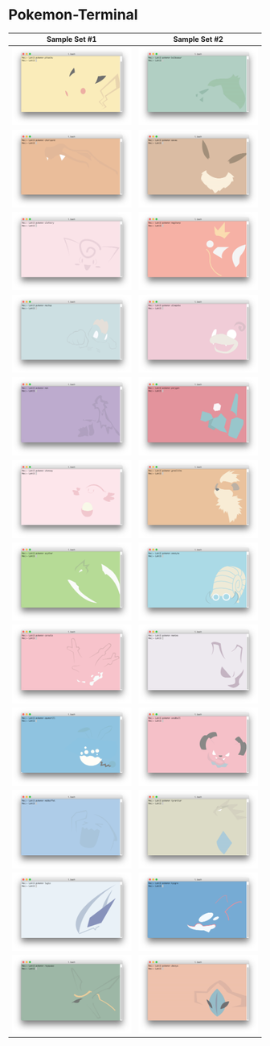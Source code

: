 # Pokemon-Terminal

Sample Set #1                    |  Sample Set #2
:-------------------------------:|:-------------------------------:
![alt-tag](Samples/pikachu.png)  |  ![alt-tag](Samples/bulbasaur.png)
![alt-tag](Samples/charizard.png)  |  ![alt-tag](Samples/eevee.png)
![alt-tag](Samples/clefairy.png)  |  ![alt-tag](Samples/magikarp.png)
![alt-tag](Samples/machop.png)  |  ![alt-tag](Samples/slowpoke.png)
![alt-tag](Samples/muk.png)  |  ![alt-tag](Samples/porygon.png)
![alt-tag](Samples/chansey.png)  |  ![alt-tag](Samples/growlithe.png)
![alt-tag](Samples/scyther.png)  |  ![alt-tag](Samples/omanyte.png)
![alt-tag](Samples/corsola.png)  |  ![alt-tag](Samples/mewtwo.png)
![alt-tag](Samples/azumarill.png)  |  ![alt-tag](Samples/snubbull.png)
![alt-tag](Samples/wobbuffet.png)  |  ![alt-tag](Samples/tyranitar.png)
![alt-tag](Samples/lugia.png)  |  ![alt-tag](Samples/kyogre.png)
![alt-tag](Samples/rayquaza.png)  |  ![alt-tag](Samples/deoxys.png)

